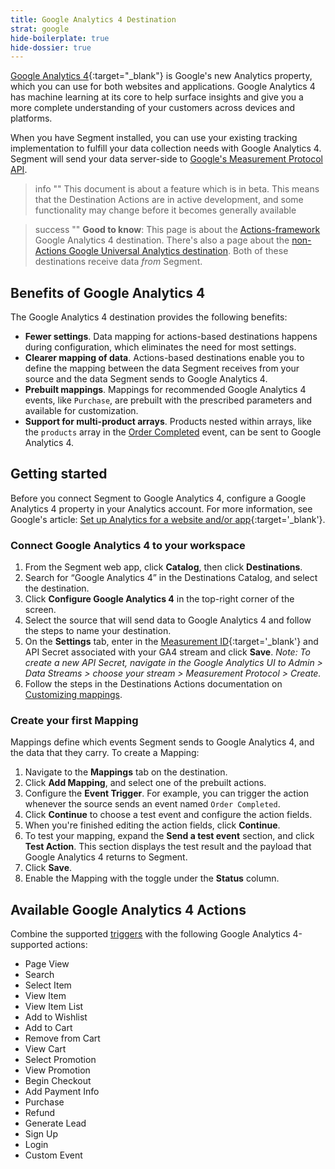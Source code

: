 ```yaml
---
title: Google Analytics 4 Destination
strat: google
hide-boilerplate: true
hide-dossier: true
---
```


[Google Analytics 4](https://support.google.com/analytics/answer/10089681){:target="_blank"} is Google's new Analytics property, which you can use for both websites and applications. Google Analytics 4 has machine learning at its core to help surface insights and give you a more complete understanding of your customers across devices and platforms. 

When you have Segment installed, you can use your existing tracking implementation to fulfill your data collection needs with Google Analytics 4. Segment will send your data server-side to [Google's Measurement Protocol API](https://developers.google.com/analytics/devguides/collection/protocol/ga4).

> info ""
> This document is about a feature which is in beta. This means that the Destination Actions are in active development, and some functionality may change before it becomes generally available


> success ""
> **Good to know**: This page is about the [Actions-framework](/docs/connections/destinations/actions/) Google Analytics 4 destination. There's also a page about the [non-Actions Google Universal Analytics destination](/docs/connections/destinations/catalog/google-analytics/). Both of these destinations receive data _from_ Segment.

## Benefits of Google Analytics 4

The Google Analytics 4 destination provides the following benefits:

- **Fewer settings**. Data mapping for actions-based destinations happens during configuration, which eliminates the need for most settings.
- **Clearer mapping of data**. Actions-based destinations enable you to define the mapping between the data Segment receives from your source and the data Segment sends to Google Analytics 4.
- **Prebuilt mappings**. Mappings for recommended Google Analytics 4 events, like `Purchase`, are prebuilt with the prescribed parameters and available for customization.
- **Support for multi-product arrays**. Products nested within arrays, like the `products` array in the [Order Completed](/docs/connections/spec/ecommerce/v2/#order-completed) event, can be sent to Google Analytics 4.

## Getting started

Before you connect Segment to Google Analytics 4, configure a Google Analytics 4 property in your Analytics account. For more information, see Google's article: [Set up Analytics for a website and/or app](https://support.google.com/analytics/answer/9304153){:target='_blank'}.

### Connect Google Analytics 4 to your workspace

1. From the Segment web app, click **Catalog**, then click **Destinations**.
2. Search for “Google Analytics 4” in the Destinations Catalog, and select the destination.
3. Click **Configure Google Analytics 4** in the top-right corner of the screen.
4. Select the source that will send data to Google Analytics 4 and follow the steps to name your destination.
5. On the **Settings** tab, enter in the [Measurement ID](https://support.google.com/analytics/answer/9539598){:target='_blank'} and API Secret associated with your GA4 stream and click **Save**. _Note: To create a new API Secret, navigate in the Google Analytics UI to Admin > Data Streams > choose your stream > Measurement Protocol > Create._
6. Follow the steps in the Destinations Actions documentation on [Customizing mappings](/docs/connections/destinations/actions/#customizing-mappings).

### Create your first Mapping

Mappings define which events Segment sends to Google Analytics 4, and the data that they carry. To create a Mapping:

1. Navigate to the **Mappings** tab on the destination.
2. Click **Add Mapping**, and select one of the prebuilt actions.
3. Configure the **Event Trigger**. For example, you can trigger the action whenever the source sends an event named `Order Completed`. 
4. Click **Continue** to choose a test event and configure the action fields. 
5. When you're finished editing the action fields, click **Continue**. 
6. To test your mapping, expand the **Send a test event** section, and click **Test Action**. This section displays the test result and the payload that Google Analytics 4 returns to Segment.
7. Click **Save**.
8. Enable the Mapping with the toggle under the **Status** column.

## Available Google Analytics 4 Actions

Combine the supported [triggers](docs/connections/destinations/actions/#components-of-a-destination-action) with the following Google Analytics 4-supported actions:

* Page View
* Search
* Select Item
* View Item
* View Item List
* Add to Wishlist
* Add to Cart
* Remove from Cart
* View Cart
* Select Promotion
* View Promotion
* Begin Checkout
* Add Payment Info
* Purchase
* Refund
* Generate Lead
* Sign Up
* Login
* Custom Event
